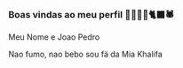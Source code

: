 ### Boas vindas ao meu perfil 🦁🦂🐕‍🦺🐈‍⬛🕷️

Meu Nome e Joao Pedro


Nao fumo, nao bebo
sou fä da Mia Khalifa
